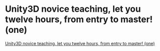 # Unity3D novice teaching, let you twelve hours, from entry to master! (one)
[Unity3D novice teaching, let you twelve hours, from entry to master! (one)](https://aiwithcloud.com/2022/09/15/unity3d_novice_teaching_let_you_twelve_hours_from_entry_to_master_one/)